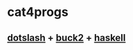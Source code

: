 # cat4progs
## [dotslash](https://dotslash-cli.com/docs/installation/) + [buck2](https://buck2.build/) + [haskell](https://www.haskell.org/?uwu=true)
